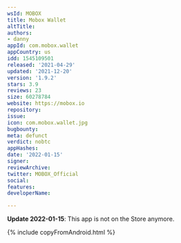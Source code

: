 ```yaml
---
wsId: MOBOX
title: Mobox Wallet
altTitle: 
authors:
- danny
appId: com.mobox.wallet
appCountry: us
idd: 1545109501
released: '2021-04-29'
updated: '2021-12-20'
version: '1.9.2'
stars: 3.9
reviews: 23
size: 60278784
website: https://mobox.io
repository: 
issue: 
icon: com.mobox.wallet.jpg
bugbounty: 
meta: defunct
verdict: nobtc
appHashes: 
date: '2022-01-15'
signer: 
reviewArchive: 
twitter: MOBOX_Official
social: 
features: 
developerName: 

---
```


**Update 2022-01-15**: This app is not on the Store anymore.

{% include copyFromAndroid.html %}

